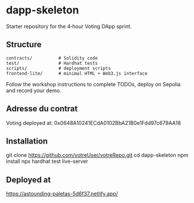 # dapp-skeleton

Starter repository for the 4‑hour Voting DApp sprint.

## Structure

```
contracts/          # Solidity code
test/               # Hardhat tests
scripts/            # deployment scripts
frontend-lite/      # minimal HTML + Web3.js interface
```

Follow the workshop instructions to complete TODOs, deploy on Sepolia and record your demo.

## Adresse du contrat
Voting deployed at: 0x0648A10241ECdA0102BbA21B0e1Fdd97c679AA18

## Installation
git clone https://github.com/votreUser/votreRepo.git
cd dapp-skeleton
npm install
npx hardhat test
live-server

## Deployed at 
https://astounding-paletas-5d6f37.netlify.app/

